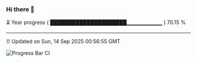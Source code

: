 ### Hi there 👋

⏳ Year progress { █████████████████████▁▁▁▁▁▁▁▁▁ } 70.15 %

---

⏰ Updated on Sun, 14 Sep 2025 00:56:55 GMT

![Progress Bar CI](https://github.com/Shyam-Makwana/GitHub-Actions-Demo/workflows/Progress%20Bar%20CI/badge.svg)
